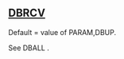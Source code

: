 ## [DBRCV](https://nexus.hexagon.com/documentationcenter/bundle/MSC_Nastran_2022.4/page/Nastran_Combined_Book/qrg/parameters/TOC.DBRCV.xhtml)

Default = value of PARAM,DBUP.

See  DBALL .

